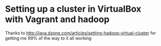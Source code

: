 Setting up a cluster in VirtualBox with Vagrant and hadoop
=====================

Thanks to http://java.dzone.com/articles/setting-hadoop-virtual-cluster for getting me 99% of the way to it all working